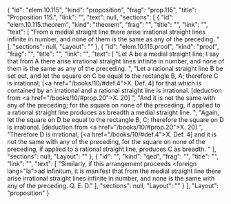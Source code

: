 {
  "id": "elem.10.115",
  "kind": "proposition",
  "frag": "prop.115",
  "title": "Proposition 115.",
  "link": "",
  "text": null,
  "sections": [
    {
      "id": "elem.10.115.theorem",
      "kind": "theorem",
      "frag": "",
      "title": "",
      "link": "",
      "text": [
        "From a medial straight line there arise irrational straight lines infinite in number, and none of them is the same as any of the preceding. "
      ],
      "sections": null,
      "Layout": ""
    },
    {
      "id": "elem.10.115.proof",
      "kind": "proof",
      "frag": "",
      "title": "",
      "link": "",
      "text": [
        "Let A be a medial straight line; I say that from A there arise irrational straight lines infinite in number, and none of them is the same as any of the preceding. ",
        "Let a rational straight line B be set out,  and let the square on C be equal to the rectangle B, A; therefore C is irrational; [<a href=\"/books/10/#def.4\">X. Def. 4</a>] for that which is contained by an irrational and a rational straight line is irrational. [deduction from <a href=\"/books/10/#prop.20\">X. 20</a>] ",
        "And it is not the same with any of the preceding; for the square on none of the preceding, if applied to a rational straight line produces as breadth a medial straight line. ",
        "Again, let the square on D be equal to the rectangle B, C; therefore the square on D is irrational. [deduction from <a href=\"/books/10/#prop.20\">X. 20</a>] ",
        "Therefore D is irrational; [<a href=\"/books/10/#def.4\">X. Def. 4</a>] and it is not the same with any of the preceding, for the square on none of the preceding, if applied to a rational straight line, produces C as breadth. "
      ],
      "sections": null,
      "Layout": ""
    },
    {
      "id": "",
      "kind": "qed",
      "frag": "",
      "title": "",
      "link": "",
      "text": [
        "Similarly, if this arrangement proceeds <foreign lang=\"la\">ad infinitum</foreign>, it is manifest that from the medial straight line there arise irrational straight lines infinite in number, and none is the same with any of the preceding. Q. E. D."
      ],
      "sections": null,
      "Layout": ""
    }
  ],
  "Layout": "proposition"
}
